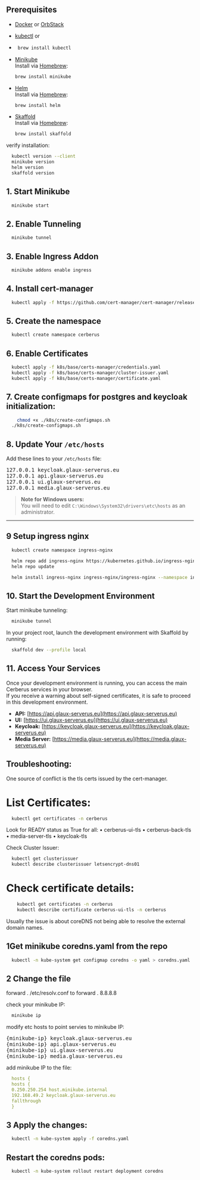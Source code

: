## Prerequisites
 - [Docker](https://www.docker.com/) or [OrbStack](https://www.orbstack.com/)
 - [kubectl](https://kubernetes.io/docs/tasks/tools/) or
    
- ``` bash  
   brew install kubectl 
  ```

- [Minikube](https://minikube.sigs.k8s.io/docs/start/)   
    Install via [Homebrew](https://brew.sh/):  
    ```bash
    brew install minikube
    ```

- [Helm](https://helm.sh/docs/intro/install/)  
    Install via [Homebrew](https://brew.sh/):  
    ```bash
    brew install helm
    ```
- [Skaffold](https://skaffold.dev/docs/install/)  
  Install via [Homebrew](https://brew.sh/):  
  ```bash
  brew install skaffold
  ```
    
verify installation:
```bash
  kubectl version --client
  minikube version
  helm version
  skaffold version
```

## 1. Start Minikube


```bash
  minikube start
```
## 2. Enable Tunneling

```bash 
  minikube tunnel
```

## 3. Enable Ingress Addon

```bash 
  minikube addons enable ingress
```

## 4. Install cert-manager

```bash
  kubectl apply -f https://github.com/cert-manager/cert-manager/releases/download/v1.15.0/cert-manager.yaml
```

## 5. Create the namespace

```bash 
  kubectl create namespace cerberus
```

## 6. Enable Certificates

```bash
  kubectl apply -f k8s/base/certs-manager/credentials.yaml 
  kubectl apply -f k8s/base/certs-manager/cluster-issuer.yaml
  kubectl apply -f k8s/base/certs-manager/certificate.yaml
```

## 7. Create configmaps for postgres and keycloak initialization:

```bash
    chmod +x ./k8s/create-configmaps.sh
  ./k8s/create-configmaps.sh
````

## 8. Update Your `/etc/hosts`

Add these lines to your `/etc/hosts` file:

<pre>
127.0.0.1 keycloak.glaux-serverus.eu
127.0.0.1 api.glaux-serverus.eu
127.0.0.1 ui.glaux-serverus.eu
127.0.0.1 media.glaux-serverus.eu
</pre>

> **Note for Windows users:**  
> You will need to edit `C:\Windows\System32\drivers\etc\hosts` as an administrator.

---

## 9 Setup ingress nginx

```bash
  kubectl create namespace ingress-nginx

  helm repo add ingress-nginx https://kubernetes.github.io/ingress-nginx
  helm repo update

  helm install ingress-nginx ingress-nginx/ingress-nginx --namespace ingress-nginx
```


## 10. Start the Development Environment


Start minikube tunneling:

```bash 
  minikube tunnel
```

In your project root, launch the development environment with Skaffold by running:

```bash
  skaffold dev --profile local
```

## 11. Access Your Services

Once your development environment is running, you can access the main Cerberus services in your browser.  
If you receive a warning about self-signed certificates, it is safe to proceed in this development environment.

- **API:** [https://api.glaux-serverus.eu](https://api.glaux-serverus.eu)
- **UI:** [https://ui.glaux-serverus.eu](https://ui.glaux-serverus.eu)
- **Keycloak:** [https://keycloak.glaux-serverus.eu](https://keycloak.glaux-serverus.eu)
- **Media Server:** [https://media.glaux-serverus.eu](https://media.glaux-serverus.eu)

## Troubleshooting:

One source of conflict is the tls certs issued by the cert-manager.

# List Certificates:
```bash 
  kubectl get certificates -n cerberus
```

Look for READY status as True for all:
•	cerberus-ui-tls
•	cerberus-back-tls
•	media-server-tls
•	keycloak-tls

Check Cluster Issuer:
```bash
  kubectl get clusterissuer
  kubectl describe clusterissuer letsencrypt-dns01
```

# Check certificate details:
```bash
    kubectl get certificates -n cerberus
    kubectl describe certificate cerberus-ui-tls -n cerberus
```

Usually the issue is about coreDNS not being able to resolve the external domain names.
## 1Get minikube coredns.yaml from the repo 
```bash
  kubectl -n kube-system get configmap coredns -o yaml > coredns.yaml
```
## 2 Change the file
forward . /etc/resolv.conf
to
forward . 8.8.8.8

check your minikube IP:
```bash
  minikube ip
```
modify etc hosts to point servies to minikube IP:
<pre>
{minikube-ip} keycloak.glaux-serverus.eu
{minikube-ip} api.glaux-serverus.eu
{minikube-ip} ui.glaux-serverus.eu
{minikube-ip} media.glaux-serverus.eu
</pre>

add minikube IP to the file:
```yaml
  hosts {
  hosts {
  0.250.250.254 host.minikube.internal
  192.168.49.2 keycloak.glaux-serverus.eu
  fallthrough
  }
  ```

## 3 Apply the changes:
```bash
  kubectl -n kube-system apply -f coredns.yaml
```
## Restart the coredns pods:
```bash
  kubectl -n kube-system rollout restart deployment coredns
```